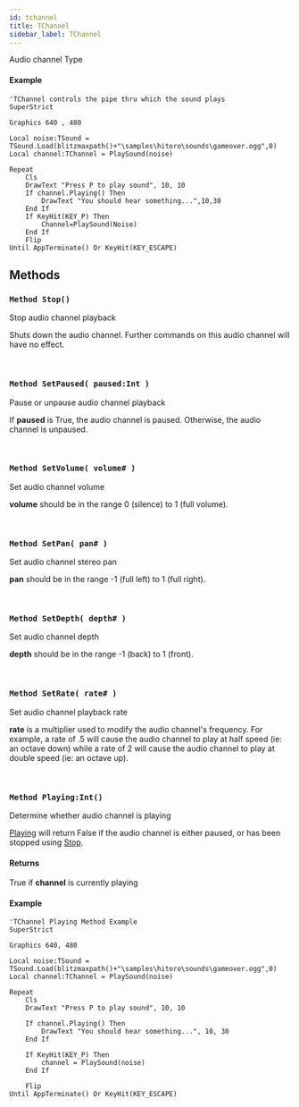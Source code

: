 ```yaml
---
id: tchannel
title: TChannel
sidebar_label: TChannel
---
```


Audio channel Type


#### Example
```blitzmax
'TChannel controls the pipe thru which the sound plays
SuperStrict

Graphics 640 , 480

Local noise:TSound = TSound.Load(blitzmaxpath()+"\samples\hitoro\sounds\gameover.ogg",0)
Local channel:TChannel = PlaySound(noise)

Repeat
	Cls
	DrawText "Press P to play sound", 10, 10
	If channel.Playing() Then
		DrawText "You should hear something...",10,30
	End If
	If KeyHit(KEY_P) Then
		Channel=PlaySound(Noise)
	End If
	Flip
Until AppTerminate() Or KeyHit(KEY_ESCAPE)
```
## Methods

### `Method Stop()`

Stop audio channel playback


Shuts down the audio channel. Further commands on this audio channel will have no effect.


<br/>

### `Method SetPaused( paused:Int )`

Pause or unpause audio channel playback


If <b>paused</b> is True, the audio channel is paused. Otherwise, the audio channel is unpaused.


<br/>

### `Method SetVolume( volume# )`

Set audio channel volume


<b>volume</b> should be in the range 0 (silence) to 1 (full volume).


<br/>

### `Method SetPan( pan# )`

Set audio channel stereo pan


<b>pan</b> should be in the range -1 (full left) to 1 (full right).


<br/>

### `Method SetDepth( depth# )`

Set audio channel depth


<b>depth</b> should be in the range -1 (back) to 1 (front).


<br/>

### `Method SetRate( rate# )`

Set audio channel playback rate


<b>rate</b> is a multiplier used to modify the audio channel's frequency.
For example, a rate of .5 will cause the audio channel
to play at half speed (ie: an octave down) while a rate of 2 will
cause the audio channel to play at double speed (ie: an octave up).


<br/>

### `Method Playing:Int()`

Determine whether audio channel is playing


[Playing](../../../brl/brl.audio/tchannel/#method-playingint) will return False if the audio channel is either paused, or has been stopped
using [Stop](../../../brl/brl.audio/tchannel/#method-stop).


#### Returns
True if <b>channel</b> is currently playing


#### Example
```blitzmax
'TChannel Playing Method Example
SuperStrict

Graphics 640, 480

Local noise:TSound = TSound.Load(blitzmaxpath()+"\samples\hitoro\sounds\gameover.ogg",0)
Local channel:TChannel = PlaySound(noise)

Repeat
	Cls
	DrawText "Press P to play sound", 10, 10
	
	If channel.Playing() Then
		DrawText "You should hear something...", 10, 30
	End If
	
	If KeyHit(KEY_P) Then
		channel = PlaySound(noise)
	End If
	
	Flip
Until AppTerminate() Or KeyHit(KEY_ESCAPE)
```
<br/>

